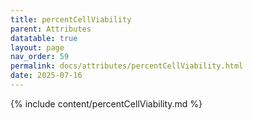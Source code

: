 ```yaml
---
title: percentCellViability
parent: Attributes
datatable: true
layout: page
nav_order: 59
permalink: docs/attributes/percentCellViability.html
date: 2025-07-16
---
```

{% include content/percentCellViability.md %}
